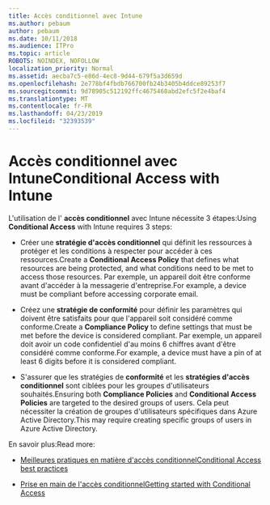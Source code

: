 ```yaml
---
title: Accès conditionnel avec Intune
ms.author: pebaum
author: pebaum
ms.date: 10/11/2018
ms.audience: ITPro
ms.topic: article
ROBOTS: NOINDEX, NOFOLLOW
localization_priority: Normal
ms.assetid: aecba7c5-e86d-4ec8-9d44-679f5a3d659d
ms.openlocfilehash: 2e778bf4fbdb766700fb24b3405b4ddce89253f7
ms.sourcegitcommit: 9d78905c512192ffc4675468abd2efc5f2e4baf4
ms.translationtype: MT
ms.contentlocale: fr-FR
ms.lasthandoff: 04/23/2019
ms.locfileid: "32393539"
---
```

# <a name="conditional-access-with-intune"></a><span data-ttu-id="89ad1-102">Accès conditionnel avec Intune</span><span class="sxs-lookup"><span data-stu-id="89ad1-102">Conditional Access with Intune</span></span>

<span data-ttu-id="89ad1-103">L'utilisation de l' **accès conditionnel** avec Intune nécessite 3 étapes:</span><span class="sxs-lookup"><span data-stu-id="89ad1-103">Using **Conditional Access** with Intune requires 3 steps:</span></span> 
  
- <span data-ttu-id="89ad1-104">Créer une **stratégie d'accès conditionnel** qui définit les ressources à protéger et les conditions à respecter pour accéder à ces ressources.</span><span class="sxs-lookup"><span data-stu-id="89ad1-104">Create a **Conditional Access Policy** that defines what resources are being protected, and what conditions need to be met to access those resources.</span></span> <span data-ttu-id="89ad1-105">Par exemple, un appareil doit être conforme avant d'accéder à la messagerie d'entreprise.</span><span class="sxs-lookup"><span data-stu-id="89ad1-105">For example, a device must be compliant before accessing corporate email.</span></span> 
    
- <span data-ttu-id="89ad1-106">Créez une **stratégie de conformité** pour définir les paramètres qui doivent être satisfaits pour que l'appareil soit considéré comme conforme.</span><span class="sxs-lookup"><span data-stu-id="89ad1-106">Create a **Compliance Policy** to define settings that must be met before the device is considered compliant.</span></span> <span data-ttu-id="89ad1-107">Par exemple, un appareil doit avoir un code confidentiel d'au moins 6 chiffres avant d'être considéré comme conforme.</span><span class="sxs-lookup"><span data-stu-id="89ad1-107">For example, a device must have a pin of at least 6 digits before it is considered compliant.</span></span> 
    
- <span data-ttu-id="89ad1-108">S'assurer que les stratégies de **conformité** et les **stratégies d'accès conditionnel** sont ciblées pour les groupes d'utilisateurs souhaités.</span><span class="sxs-lookup"><span data-stu-id="89ad1-108">Ensuring both **Compliance Policies** and **Conditional Access Policies** are targeted to the desired groups of users.</span></span> <span data-ttu-id="89ad1-109">Cela peut nécessiter la création de groupes d'utilisateurs spécifiques dans Azure Active Directory.</span><span class="sxs-lookup"><span data-stu-id="89ad1-109">This may require creating specific groups of users in Azure Active Directory.</span></span> 
    
<span data-ttu-id="89ad1-110">En savoir plus:</span><span class="sxs-lookup"><span data-stu-id="89ad1-110">Read more:</span></span>
  
- [<span data-ttu-id="89ad1-111">Meilleures pratiques en matière d'accès conditionnel</span><span class="sxs-lookup"><span data-stu-id="89ad1-111">Conditional Access best practices</span></span>](https://docs.microsoft.com/azure/active-directory/conditional-access/best-practices)
    
- [<span data-ttu-id="89ad1-112">Prise en main de l'accès conditionnel</span><span class="sxs-lookup"><span data-stu-id="89ad1-112">Getting started with Conditional Access </span></span>](https://docs.microsoft.com/azure/active-directory/active-directory-conditional-access-azure-portal-get-started)
    

